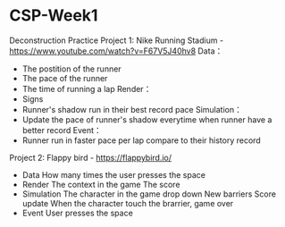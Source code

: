 # CSP-Week1
 Deconstruction Practice
Project 1: Nike Running Stadium - https://www.youtube.com/watch?v=F67V5J40hv8
Data：
- The postition of the runner
- The pace of the runner
- The time of running a lap
Render：
- Signs
- Runner's shadow run in their best record pace
Simulation：
- Update the pace of runner's shadow everytime when runner have a better record
Event：
- Runner run in faster pace per lap compare to their history record

Project 2: Flappy bird - https://flappybird.io/
- Data
How many times the user presses the space
- Render
The context in the game
The score
- Simulation
The character in the game drop down
New barriers
Score update
When the character touch the brarrier, game over
- Event
User presses the space
